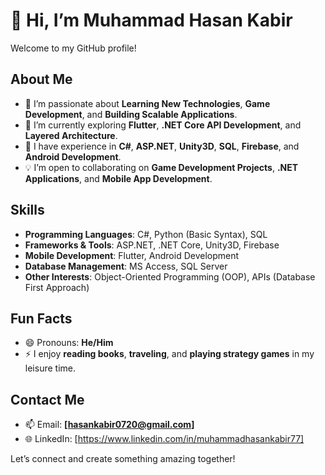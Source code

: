 # 👋 Hi, I’m Muhammad Hasan Kabir  

Welcome to my GitHub profile!  

## About Me  
- 👀 I’m passionate about **Learning New Technologies**, **Game Development**, and **Building Scalable Applications**.  
- 🌱 I’m currently exploring **Flutter**, **.NET Core API Development**, and **Layered Architecture**.  
- 💼 I have experience in **C#**, **ASP.NET**, **Unity3D**, **SQL**, **Firebase**, and **Android Development**.  
- 💡 I’m open to collaborating on **Game Development Projects**, **.NET Applications**, and **Mobile App Development**.  

## Skills  
- **Programming Languages**: C#, Python (Basic Syntax), SQL  
- **Frameworks & Tools**: ASP.NET, .NET Core, Unity3D, Firebase  
- **Mobile Development**: Flutter, Android Development  
- **Database Management**: MS Access, SQL Server  
- **Other Interests**: Object-Oriented Programming (OOP), APIs (Database First Approach)  

## Fun Facts  
- 😄 Pronouns: **He/Him**  
- ⚡ I enjoy **reading books**, **traveling**, and **playing strategy games** in my leisure time.  

## Contact Me  
- 📫 Email: **[hasankabir0720@gmail.com]**  
- 🌐 LinkedIn: [https://www.linkedin.com/in/muhammadhasankabir77]

Let’s connect and create something amazing together!  

<!---
HasanKabir77/HasanKabir77 is a ✨ special ✨ repository because its `README.md` (this file) appears on your GitHub profile.
You can click the Preview link to take a look at your changes.
--->
